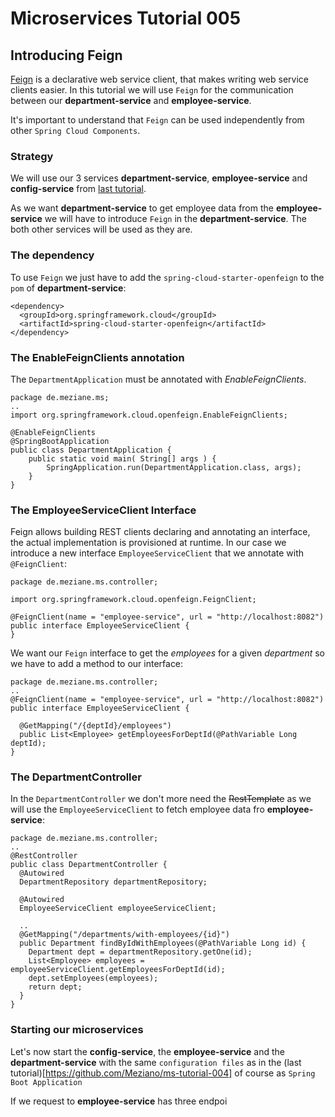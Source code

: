 # Microservices Tutorial 005
## Introducing Feign

[Feign](https://github.com/Netflix/feign) is a declarative web service client, that makes writing web service clients easier.
In this tutorial we will use `Feign` for the communication between our **department-service** and **employee-service**.

It's important to understand that `Feign` can be used independently from other `Spring Cloud Components`.
### Strategy
We will use our 3 services **department-service**, **employee-service** and  **config-service** from [last tutorial](https://github.com/Meziano/ms-tutorial-004).

As we want  **department-service** to get employee data from the **employee-service** we will have to introduce `Feign` in the **department-service**. The both other services will be used as they are.
### The dependency
To use `Feign` we just have to add the `spring-cloud-starter-openfeign` to the `pom` of  **department-service**:
```
<dependency>
  <groupId>org.springframework.cloud</groupId>
  <artifactId>spring-cloud-starter-openfeign</artifactId>
</dependency>
```
### The EnableFeignClients annotation
The `DepartmentApplication` must be annotated with *EnableFeignClients*. 
```
package de.meziane.ms;
..
import org.springframework.cloud.openfeign.EnableFeignClients;

@EnableFeignClients
@SpringBootApplication
public class DepartmentApplication {
    public static void main( String[] args ) {
    	SpringApplication.run(DepartmentApplication.class, args);
    }
}
```
### The EmployeeServiceClient Interface

Feign allows building REST clients declaring and annotating an interface, the actual implementation is provisioned at runtime. 
In our case we introduce a new interface `EmployeeServiceClient` that we annotate with `@FeignClient`:
```
package de.meziane.ms.controller;

import org.springframework.cloud.openfeign.FeignClient;

@FeignClient(name = "employee-service", url = "http://localhost:8082")
public interface EmployeeServiceClient {
}
```  
We want our `Feign` interface to get the *employees* for a given *department* so we have to add a method to our interface:
```
package de.meziane.ms.controller;
..
@FeignClient(name = "employee-service", url = "http://localhost:8082")
public interface EmployeeServiceClient {

  @GetMapping("/{deptId}/employees")
  public List<Employee> getEmployeesForDeptId(@PathVariable Long deptId);
}
```
### The DepartmentController
In the `DepartmentController` we don't more need the <del>RestTemplate</del> as we will use the `EmployeeServiceClient` to fetch employee data fro **employee-service**:

```
package de.meziane.ms.controller;
..
@RestController
public class DepartmentController {
  @Autowired
  DepartmentRepository departmentRepository;

  @Autowired
  EmployeeServiceClient employeeServiceClient;

  ..
  @GetMapping("/departments/with-employees/{id}")
  public Department findByIdWithEmployees(@PathVariable Long id) {
    Department dept = departmentRepository.getOne(id);
    List<Employee> employees = employeeServiceClient.getEmployeesForDeptId(id);
    dept.setEmployees(employees);
    return dept;
  }
}
```
### Starting our microservices
Let's now start the **config-service**, the **employee-service** and the **department-service** with the same `configuration files` as in the (last tutorial)[https://github.com/Meziano/ms-tutorial-004] of course as `Spring Boot Application`

If we request 
 to **employee-service** has three endpoi 
<!--stackedit_data:
eyJoaXN0b3J5IjpbLTE2OTU1NDUyODIsMTk1MDM2NzUyMSwtOT
M5MTgxNjE3LDg3MzQ4NjcxNywxMDIwNzg3Mjc1LC0zNDAxODk0
NzEsMTE2MzIyNjIzNSwxODQ2NDkyMzIxLC0yMDc4NDY0NDY3LC
0yMDIwNjMzNTI2LC0xMjc1MTMxOTE1LDgwMDg2MjcyNCwtMzQ4
Njk5NzVdfQ==
-->